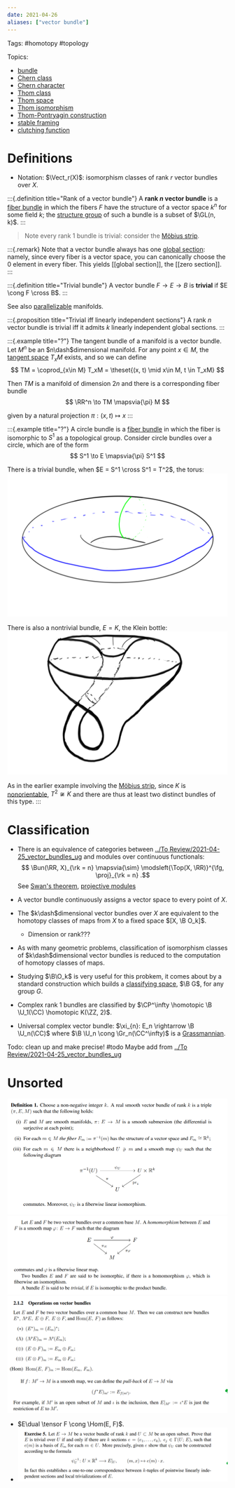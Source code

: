 ```yaml
---
date: 2021-04-26
aliases: ["vector bundle"]
---
```


Tags: #homotopy #topology

Topics:

- [bundle](bundle.md)
- [Chern class](Chern%20class.md)
- [Chern character](Chern%20character)
- [Thom class](Thom%20class)
- [Thom space](Thom%20space.md)
- [Thom isomorphism](Thom%20isomorphism)
- [Thom-Pontryagin construction](Thom-Pontryagin%20construction)
- [stable framing](stable%20framing.md)
- [clutching function](clutching%20function.md)


# Definitions 

- Notation: $\Vect_r(X)$: isomorphism classes of rank $r$ vector bundles over $X$.


:::{.definition title="Rank of a vector bundle"}
A **rank $n$ vector bundle** is a [fiber bundle](fiber%20bundle.md) in which the fibers $F$ have the structure of a vector space $k^n$ for some field $k$; the [structure group](Reduction%20of%20structure%20group.md) of such a bundle is a subset of $\GL(n, k)$.
:::

> Note every rank 1 bundle is trivial: consider the [Möbius strip](Möbius%20strip).

:::{.remark}
Note that a vector bundle always has one [global section](section%20of%20a%20bundle.md): namely, since every fiber is a vector space, you can canonically choose the 0 element in every fiber.
This yields [[global section]], the [[zero section]].
:::

:::{.definition title="Trivial bundle"}
A vector bundle $F\to E\to B$ is **trivial** if $E \cong F \cross B$.
:::

See also [parallelizable](framed.md) manifolds.

:::{.proposition title="Trivial iff linearly independent sections"}
A rank $n$ vector bundle is trivial iff it admits $k$ linearly independent global sections.
:::

:::{.example title="?"}
The tangent bundle of a manifold is a vector bundle. Let $M^n$ be an $n\dash$dimensional manifold. For any point $x\in M$, the [tangent space](tangent%20bundle.md) $T_xM$ exists, and so we can define
$$
TM = \coprod_{x\in M} T_xM = \theset{(x, t) \mid x\in M, t \in T_xM}
$$

Then $TM$ is a manifold of dimension $2n$ and there is a corresponding fiber bundle
$$
\RR^n \to TM \mapsvia{\pi} M
$$

given by a natural projection $\pi:(x, t) \mapsto x$
:::

:::{.example title="?"}
A circle bundle is a [fiber bundle](fiber%20bundle.md) in which the fiber is isomorphic to $S^1$ as a topological group. Consider circle bundles over a circle, which are of the form
$$
S^1 \to E \mapsvia{\pi} S^1
$$

There is a trivial bundle, when $E = S^1 \cross S^1 = T^2$, the torus:
![torus bundle](../figures/figures%201/torus-bundle.png)

There is also a nontrivial bundle, $E = K$, the Klein bottle:
![Klein bottle](../figures/figures%201/klein-bottle.png)

As in the earlier example involving the [Möbius strip](Möbius%20strip), since $K$ is [nonorientable](orientable.md), $T^2 \not\cong K$ and there are thus at least two distinct bundles of this type.
:::





# Classification

-  There is an equivalence of categories between [../To Review/2021-04-25_vector_bundles_ug](../To%20Review/2021-04-25_vector_bundles_ug.md) and modules over continuous functionals:
$$
\Bun(\RR, X)_{\rk = n} \mapsvia{\sim} \modsleft{\Top(X, \RR)}^{\fg, \proj}_{\rk = n}
.$$ 
See [Swan's theorem](Swan's%20theorem), [projective modules](projective%20modules)
- A vector bundle continuously assigns a vector space to every point of $X$.  
- The $k\dash$dimensional vector bundles over $X$ are equivalent to the homotopy classes of maps from $X$ to a fixed space $[X, \B O_k]$. 
	- Dimension or rank???
- As with many geometric problems, classification of isomorphism classes of $k\dash$dimensional vector bundles is reduced to the computation of homotopy classes of maps. 
- Studying $\B\O_k$ is very useful for this probkem, it comes about by a standard construction which builds a [classifying space](classifying%20space.md), $\B G$, for any group $G$.

- Complex rank 1 bundles are classified by $\CP^\infty \homotopic \B \U_1(\CC)  \homotopic K(\ZZ, 2)$.
- Universal complex vector bundle:
$\xi_{n}: E_n \rightarrow \B \U_n(\CC)$
	where $\B \U_n \cong \Gr_n(\CC^\infty)$ is a [Grassmannian](Grassmannian.md).
	
	
Todo: clean up and make precise! #todo 
Maybe add from [../To Review/2021-04-25_vector_bundles_ug](../To%20Review/2021-04-25_vector_bundles_ug.md)


# Unsorted

![](../attachments/Pasted%20image%2020210613122600.png)
![](../attachments/Pasted%20image%2020210613122620.png)
![](../attachments/Pasted%20image%2020210613122630.png)

- $E\dual \tensor F \cong \Hom(E, F)$.
- ![](../attachments/Pasted%20image%2020210613122725.png)